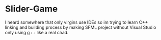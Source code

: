 ﻿# Slider-Game

I heard somewhere that only virgins use IDEs so im trying to learn C++ linking and building process by making SFML project without Visual Studio only using g++ like a real chad.
